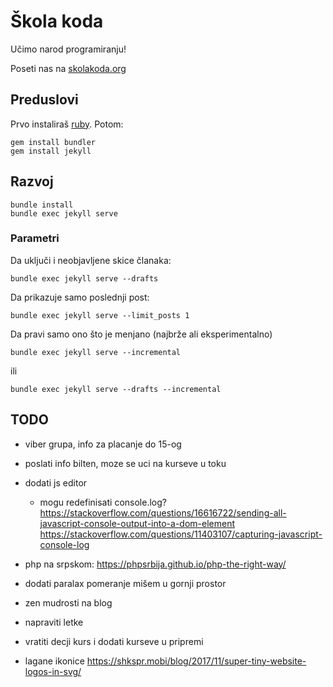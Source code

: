 # Škola koda

Učimo narod programiranju!

Poseti nas na [skolakoda.org](https://skolakoda.org/)

## Preduslovi

Prvo instaliraš [ruby](https://rubyinstaller.org/downloads/). Potom:

```
gem install bundler
gem install jekyll
```

## Razvoj

```
bundle install
bundle exec jekyll serve
```

### Parametri

Da uključi i neobjavljene skice članaka:
```
bundle exec jekyll serve --drafts
```

Da prikazuje samo poslednji post:
```
bundle exec jekyll serve --limit_posts 1
```

Da pravi samo ono što je menjano (najbrže ali eksperimentalno)
```
bundle exec jekyll serve --incremental
```
ili

```
bundle exec jekyll serve --drafts --incremental
```

## TODO

- viber grupa, info za placanje do 15-og
- poslati info bilten, moze se uci na kurseve u toku

- dodati js editor
  - mogu redefinisati console.log?
  https://stackoverflow.com/questions/16616722/sending-all-javascript-console-output-into-a-dom-element
  https://stackoverflow.com/questions/11403107/capturing-javascript-console-log
- php na srpskom: https://phpsrbija.github.io/php-the-right-way/
- dodati paralax pomeranje mišem u gornji prostor
- zen mudrosti na blog
- napraviti letke
- vratiti decji kurs i dodati kurseve u pripremi
- lagane ikonice https://shkspr.mobi/blog/2017/11/super-tiny-website-logos-in-svg/

<!--
sadrzaj:
https://www.toptal.com/algorithms/computability-theory-complexity
https://profesorka.wordpress.com/2012/06/11/pokazivaci-3/
https://profesorka.wordpress.com/2012/06/24/nizovi-2/

slike:
https://pixabay.com/en/children-win-success-video-game-593313/
https://pixabay.com/en/apple-brick-wall-computer-cup-1854101/
https://pixabay.com/en/apple-computer-cup-electronics-1853306/
https://pixabay.com/en/cyber-glasses-virtual-virtual-world-1938449/
https://damjanpavlica.files.wordpress.com/2014/04/stari-programer.jpg
vr: http://www.vrupple.com/wp-content/uploads/2016/11/headset-footer.jpg
-->
